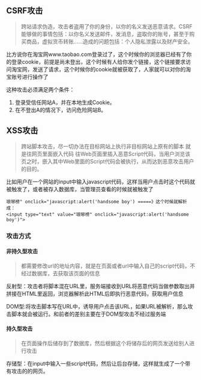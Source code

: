 ## CSRF攻击
>跨站请求伪造，攻击者盗用了你的身份，以你的名义发送恶意请求。CSRF能够做的事情包括：以你名义发送邮件，发消息，盗取你的账号，甚至于购买商品，虚拟货币转账......造成的问题包括：个人隐私泄露以及财产安全。

比方说你在淘宝网www.taobao.com登录过了，这个时候你的浏览器已经有了你的登录cookie，前提是尚未登出，这个时候有人给你发个链接，这个链接要求访问淘宝网，发送了请求，这个时候你的cookie就被获取了，人家就可以对你的淘宝账号进行操作了

这种攻击必须满足两个条件：<br/>
1. 登录受信任网站A，并在本地生成Cookie。
2. 在不登出A的情况下，访问危险网站B。

## XSS攻击
>跨站脚本攻击，尽一切办法在目标网站上执行非目标网站上原有的脚本  就是往网页里面嵌入代码
往Web页面里插入恶意Script代码，当用户浏览该页之时，嵌入其中Web里面的Script代码会被执行，从而达到恶意攻击用户的目的。

比如用户在一个网站的input中输入javascript代码，这样当用户点击时这个代码就被触发了，或者被存入数据库，当管理员查看的时候就被触发了
```
琅琊榜" onclick="javascript:alert('handsome boy') =====》这个时候就解析成：
<input type="text" value="琅琊榜" onclick="javascript:alert('handsome boy')">
```
### 攻击方式
#### 非持久型攻击
> 都需要修改url的地址内容，就是在页面或者url中输入自己的script代码，不经过数据库，去获取该页面的信息

反射型：攻击者将脚本混在URL里，服务端接收到URL将恶意代码当做参数取出并拼接在HTML里返回，浏览器解析此HTML后即执行恶意代码，获取用户信息

DOM型:将攻击脚本写在URL中，诱导用户点击该URL，如果URL被解析，那么攻击脚本就会被运行。和前者的差别主要在于DOM型攻击不经过服务端
#### 持久型攻击
>在页面操作后储存到了数据库，然后根据这个将储存后的网页发送给别人进行攻击

存储型：在input中输入一些script代码，然后让后台存储，这样就生成了一个带有攻击的的网页。